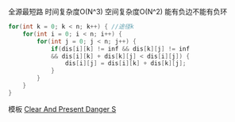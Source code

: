 全源最短路
时间复杂度O(N^3)
空间复杂度O(N^2)
能有负边不能有负环

```cpp
for(int k = 0; k < n; k++) { //途径k
	for(int i = 0; i < n; i++) {
		for(int j = 0; j < n; j++) {
			if(dis[i][k] != inf && dis[k][j] != inf 
			&& dis[i][k] + dis[k][j] < dis[i][j]) {
				dis[i][j] = dis[i][k] + dis[k][j];
			}
		}
	}
}
```

模板
[ Clear And Present Danger S](https://www.luogu.com.cn/problem/P2910)
